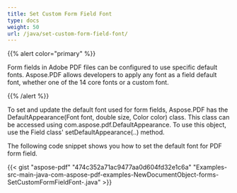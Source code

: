 ```yaml
---
title: Set Custom Form Field Font
type: docs
weight: 50
url: /java/set-custom-form-field-font/
---
```


{{% alert color="primary" %}} 

Form fields in Adobe PDF files can be configured to use specific default fonts. Aspose.PDF allows developers to apply any font as a field default font, whether one of the 14 core fonts or a custom font.

{{% /alert %}} 

To set and update the default font used for form fields, Aspose.PDF has the DefaultAppearance(Font font, double size, Color color) class. This class can be accessed using com.aspose.pdf.DefaultAppearance. To use this object, use the Field class' setDefaultAppearance(..) method.

The following code snippet shows you how to set the default font for PDF form field.

{{< gist "aspose-pdf" "474c352a71ac9477aa0d604fd32e1c6a" "Examples-src-main-java-com-aspose-pdf-examples-NewDocumentObject-forms-SetCustomFormFieldFont-.java" >}}



